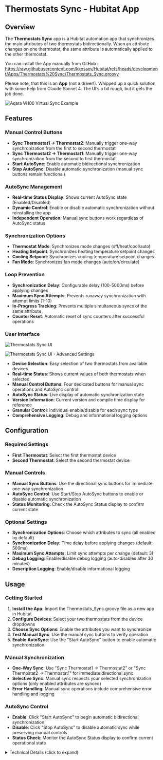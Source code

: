 # Thermostats Sync - Hubitat App

## Overview
The **Thermostats Sync** app is a Hubitat automation app that synchronizes the main attributes of two thermostats bidirectionally. When an attribute changes on one thermostat, the same attribute is automatically applied to the other thermostat.

You can install the App manually from GitHub : https://raw.githubusercontent.com/kkossev/Hubitat/refs/heads/development/Apps/Thermostats%20Sync/Thermostats_Sync.groovy

Please note, that this is an **App** (not a driver!). Whipped up a quick solution with some help from Claude Sonnet 4. The UI’s a bit rough, but it gets the job done.



![Aqara W100 Virtual Sync Example](https://github.com/kkossev/Hubitat/blob/development/Apps/Thermostats%20Sync/Images/aqara-w100-virtual-sync.png?raw=true)



## Features

### Manual Control Buttons
- **Sync Thermostat1 → Thermostat2**: Manually trigger one-way synchronization from the first to second thermostat
- **Sync Thermostat2 → Thermostat1**: Manually trigger one-way synchronization from the second to first thermostat  
- **Start AutoSync**: Enable automatic bidirectional synchronization
- **Stop AutoSync**: Disable automatic synchronization (manual sync buttons remain functional)

### AutoSync Management
- **Real-time Status Display**: Shows current AutoSync state (Enabled/Disabled)
- **Dynamic Control**: Enable or disable automatic synchronization without reinstalling the app
- **Independent Operation**: Manual sync buttons work regardless of AutoSync status

### Synchronization Options
- **Thermostat Mode**: Synchronizes mode changes (off/heat/cool/auto)
- **Heating Setpoint**: Synchronizes heating temperature setpoint changes
- **Cooling Setpoint**: Synchronizes cooling temperature setpoint changes  
- **Fan Mode**: Synchronizes fan mode changes (auto/on/circulate)


### Loop Prevention
- **Synchronization Delay**: Configurable delay (100-5000ms) before applying changes
- **Maximum Sync Attempts**: Prevents runaway synchronization with attempt limits (1-10)
- **In-Progress Tracking**: Prevents multiple simultaneous syncs of the same attribute
- **Counter Reset**: Automatic reset of sync counters after successful operations

### User Interface
![Thermostats Sync UI](https://github.com/kkossev/Hubitat/blob/development/Apps/Thermostats%20Sync/Images/thermostats-sync-1.png?raw=true)

![Thermostats Sync UI - Advanced Settings](https://github.com/kkossev/Hubitat/blob/development/Apps/Thermostats%20Sync/Images/thermostats-sync-2.png?raw=true)
- **Device Selection**: Easy selection of two thermostats from available devices
- **Real-time Status**: Shows current values of both thermostats when selected
- **Manual Control Buttons**: Four dedicated buttons for manual sync operations and AutoSync control
- **AutoSync Status**: Live display of automatic synchronization state
- **Version Information**: Current version and compile time display for reference
- **Granular Control**: Individual enable/disable for each sync type
- **Comprehensive Logging**: Debug and informational logging options

## Configuration

### Required Settings
- **First Thermostat**: Select the first thermostat device
- **Second Thermostat**: Select the second thermostat device

### Manual Controls
- **Manual Sync Buttons**: Use the directional sync buttons for immediate one-way synchronization
- **AutoSync Control**: Use Start/Stop AutoSync buttons to enable or disable automatic synchronization
- **Status Monitoring**: Check the AutoSync Status display to confirm current state

### Optional Settings
- **Synchronization Options**: Choose which attributes to sync (all enabled by default)
- **Synchronization Delay**: Time delay before applying changes (default: 500ms)
- **Maximum Sync Attempts**: Limit sync attempts per change (default: 3)
- **Debug Logging**: Enable/disable debug logging (auto-disables after 30 minutes)
- **Description Logging**: Enable/disable informational logging

## Usage

### Getting Started
1. **Install the App**: Import the Thermostats_Sync.groovy file as a new app in Hubitat
2. **Configure Devices**: Select your two thermostats from the device dropdowns
3. **Choose Sync Options**: Enable the attributes you want to synchronize
4. **Test Manual Sync**: Use the manual sync buttons to verify operation
5. **Enable AutoSync**: Use the "Start AutoSync" button to enable automatic synchronization

### Manual Synchronization
- **One-Way Sync**: Use "Sync Thermostat1 → Thermostat2" or "Sync Thermostat2 → Thermostat1" for immediate directional sync
- **Selective Sync**: Manual sync respects your selected synchronization options (only enabled attributes are synced)
- **Error Handling**: Manual sync operations include comprehensive error handling and logging

### AutoSync Control
- **Enable**: Click "Start AutoSync" to begin automatic bidirectional synchronization
- **Disable**: Click "Stop AutoSync" to disable automatic sync while preserving manual controls
- **Status Check**: Monitor the AutoSync Status display to confirm current operational state
<details>
<summary>Technical Details (click to expand)</summary>

## How It Works

1. **Event Subscription**: The app subscribes to attribute change events for selected sync types
2. **Change Detection**: When an attribute changes on either thermostat, the corresponding handler is triggered
3. **Enhanced Loop Prevention**: The app uses immediate flag setting and bidirectional checking to prevent race conditions
4. **Delayed Execution**: Changes are applied after the configured delay to prevent rapid-fire loops
5. **Bidirectional Sync**: Both thermostats can trigger changes to the other (when AutoSync is enabled)
6. **Manual Override**: Manual sync buttons provide immediate one-way synchronization regardless of AutoSync state

## Safety Features

### Enhanced Loop Prevention
- **Immediate Flag Setting**: Sync flags are set immediately when events trigger (not when they execute)
- **Bidirectional Checking**: Checks sync status for both source and target devices
- **Dual Flag Clearing**: Both source and target device flags are cleared when sync completes
- **Race Condition Prevention**: Handles rapid user input without false blocking
- **Sync Counters**: Limits the number of sync attempts per attribute
- **Automatic Reset**: Counters reset after 5 seconds to allow normal operation
- **Error Handling**: Try-catch blocks with finally clauses ensure flags are always cleared

### Input Validation
- **Device Checking**: Ensures both thermostats are selected and different devices
- **Capability Verification**: Checks if target devices support required commands
- **Null Safety**: Handles missing or invalid device references gracefully

## Logging

The app provides comprehensive logging:

- **Info Level**: Successful sync operations and initialization
- **Debug Level**: Detailed sync state tracking and counter management  
- **Warn Level**: Error conditions, max attempts reached, unsupported commands

Debug logging automatically disables after 30 minutes to prevent log spam.

## Troubleshooting

### Common Issues

**AutoSync not working:**
- Check that AutoSync Status shows "Enabled"
- Use "Start AutoSync" button if status shows "Disabled"
- Verify both thermostats are selected and different devices
- Check that desired sync options are enabled

**Manual sync buttons not responding:**
- Ensure both thermostats are properly selected
- Check device logs for error messages
- Verify target thermostat supports the required commands

**Rapid changes being blocked:**
- This is normal behavior to prevent loops
- Wait a few seconds between rapid changes
- Use manual sync buttons for immediate override
- Check sync attempt limits in configuration

**Sync attempts reaching maximum:**
- Review the synchronization delay setting
- Check for conflicting automations affecting the thermostats
- Verify thermostat firmware is up to date
- Use debug logging to identify the source of conflicts

### Debug Information

Enable debug logging to see detailed sync operations:
- Sync flag management and timing
- Counter tracking and reset operations  
- Device communication attempts and results
- AutoSync state changes and button interactions

**Note**: Debug logging automatically disables after 30 minutes to prevent log spam.

### Version Information

Current version and compile time are displayed in the app interface for easy reference when troubleshooting or reporting issues.

</details>

